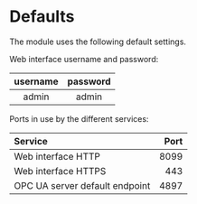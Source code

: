 # Defaults

The module uses the following default settings.

Web interface username and password:  

| username | password |
| :-: | :-: |
| admin | admin |

Ports in use by the different services:  

| Service | Port |
| :-- | --: |
| Web interface HTTP | 8099 |
| Web interface HTTPS | 443 |
| OPC UA server default endpoint | 4897 |
